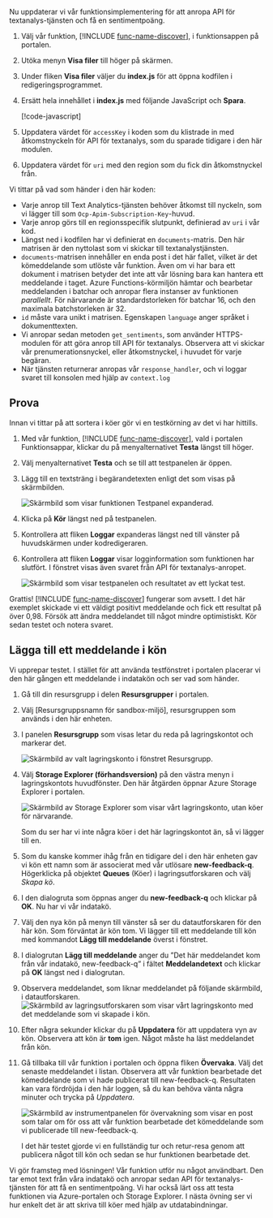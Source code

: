 Nu uppdaterar vi vår funktionsimplementering för att anropa API för textanalys-tjänsten och få en sentimentpoäng.

1. Välj vår funktion, [!INCLUDE [func-name-discover](./func-name-discover.md)], i funktionsappen på portalen.

1. Utöka menyn **Visa filer** till höger på skärmen.

1. Under fliken **Visa filer** väljer du **index.js** för att öppna kodfilen i redigeringsprogrammet.

1. Ersätt hela innehållet i **index.js** med följande JavaScript och **Spara**.

    [!code-javascript[](../code/discover-sentiment-sort.js?highlight=7)]

1. Uppdatera värdet för `accessKey` i koden som du klistrade in med åtkomstnyckeln för API för textanalys, som du sparade tidigare i den här modulen. 

1. Uppdatera värdet för `uri` med den region som du fick din åtkomstnyckel från.

Vi tittar på vad som händer i den här koden:

- Varje anrop till Text Analytics-tjänsten behöver åtkomst till nyckeln, som vi lägger till som `Ocp-Apim-Subscription-Key`-huvud. 
- Varje anrop görs till en regionsspecifik slutpunkt, definierad av `uri` i vår kod.
- Längst ned i kodfilen har vi definierat en `documents`-matris. Den här matrisen är den nyttolast som vi skickar till textanalystjänsten.
- `documents`-matrisen innehåller en enda post i det här fallet, vilket är det kömeddelande som utlöste vår funktion. Även om vi har bara ett dokument i matrisen betyder det inte att vår lösning bara kan hantera ett meddelande i taget. Azure Functions-körmiljön hämtar och bearbetar meddelanden i batchar och anropar flera instanser av funktionen *parallellt*. För närvarande är standardstorleken för batchar 16, och den maximala batchstorleken är 32.
- `id` måste vara unikt i matrisen. Egenskapen `language` anger språket i dokumenttexten.
- Vi anropar sedan metoden `get_sentiments`, som använder HTTPS-modulen för att göra anrop till API för textanalys. Observera att vi skickar vår prenumerationsnyckel, eller åtkomstnyckel, i huvudet för varje begäran.
- När tjänsten returnerar anropas vår `response_handler`, och vi loggar svaret till konsolen med hjälp av `context.log`


## <a name="try-it-out"></a>Prova

Innan vi tittar på att sortera i köer gör vi en testkörning av det vi har hittills.

1. Med vår funktion, [!INCLUDE [func-name-discover](./func-name-discover.md)], vald i portalen Funktionsappar, klickar du på menyalternativet **Testa** längst till höger.

1. Välj menyalternativet **Testa** och se till att testpanelen är öppen.

1. Lägg till en textsträng i begärandetexten enligt det som visas på skärmbilden.

    ![Skärmbild som visar funktionen Testpanel expanderad.](../media/test-panel-open-small.png)

1.  Klicka på **Kör** längst ned på testpanelen.

1. Kontrollera att fliken **Loggar** expanderas längst ned till vänster på huvudskärmen under kodredigeraren.

1. Kontrollera att fliken **Loggar** visar logginformation som funktionen har slutfört. I fönstret visas även svaret från API för textanalys-anropet.

    ![Skärmbild som visar testpanelen och resultatet av ett lyckat test.](../media/sentiment-response-log1.png)

Grattis! [!INCLUDE [func-name-discover](./func-name-discover.md)] fungerar som avsett. I det här exemplet skickade vi ett väldigt positivt meddelande och fick ett resultat på över 0,98. Försök att ändra meddelandet till något mindre optimistiskt. Kör sedan testet och notera svaret.

## <a name="add-a-message-to-the-queue"></a>Lägga till ett meddelande i kön

Vi upprepar testet. I stället för att använda testfönstret i portalen placerar vi den här gången ett meddelande i indatakön och ser vad som händer.

1. Gå till din resursgrupp i delen **Resursgrupper** i portalen.

1. Välj <rgn>[Resursgruppsnamn för sandbox-miljö]</rgn>, resursgruppen som används i den här enheten.

1. I panelen **Resursgrupp** som visas letar du reda på lagringskontot och markerar det.

    ![Skärmbild av valt lagringskonto i fönstret Resursgrupp.](../media/select-storage-account.png)

1. Välj **Storage Explorer (förhandsversion)** på den västra menyn i lagringskontots huvudfönster. Den här åtgärden öppnar Azure Storage Explorer i portalen. 

    ![Skärmbild av Storage Explorer som visar vårt lagringskonto, utan köer för närvarande.](../media/sa-no-queue.png)

    Som du ser har vi inte några köer i det här lagringskontot än, så vi lägger till en.

5. Som du kanske kommer ihåg från en tidigare del i den här enheten gav vi kön ett namn som är associerat med vår utlösare **new-feedback-q**. Högerklicka på objektet **Queues** (Köer) i lagringsutforskaren och välj *Skapa kö*.

1. I den dialogruta som öppnas anger du **new-feedback-q** och klickar på **OK**. Nu har vi vår indatakö.

1. Välj den nya kön på menyn till vänster så ser du datautforskaren för den här kön. Som förväntat är kön tom. Vi lägger till ett meddelande till kön med kommandot **Lägg till meddelande** överst i fönstret.

1. I dialogrutan **Lägg till meddelande** anger du ”Det här meddelandet kom från vår indatakö, new-feedback-q” i fältet **Meddelandetext** och klickar på **OK** längst ned i dialogrutan.

1. Observera meddelandet, som liknar meddelandet på följande skärmbild, i datautforskaren.
    ![Skärmbild av lagringsutforskaren som visar vårt lagringskonto med det meddelande som vi skapade i kön.](../media/message-in-input-queue.png)

1. Efter några sekunder klickar du på **Uppdatera** för att uppdatera vyn av kön. Observera att kön är **tom** igen. Något måste ha läst meddelandet från kön.

1. Gå tillbaka till vår funktion i portalen och öppna fliken **Övervaka**. Välj det senaste meddelandet i listan. Observera att vår funktion bearbetade det kömeddelande som vi hade publicerat till new-feedback-q. Resultaten kan vara fördröjda i den här loggen, så du kan behöva vänta några minuter och trycka på *Uppdatera*.

    ![Skärmbild av instrumentpanelen för övervakning som visar en post som talar om för oss att vår funktion bearbetade det kömeddelande som vi publicerade till new-feedback-q.](../media/message-in-monitor.png)

    I det här testet gjorde vi en fullständig tur och retur-resa genom att publicera något till kön och sedan se hur funktionen bearbetade det.

Vi gör framsteg med lösningen! Vår funktion utför nu något användbart. Den tar emot text från våra indatakö och anropar sedan API för textanalys-tjänsten för att få en sentimentpoäng. Vi har också lärt oss att testa funktionen via Azure-portalen och Storage Explorer. I nästa övning ser vi hur enkelt det är att skriva till köer med hjälp av utdatabindningar.